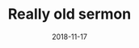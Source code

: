 ---
title: "Really old sermon"
date: 2018-11-17
speaker: "Really Old Dude"
seriesid: "001-really-old"
passage: "The Bible"
audio: "https://example.com/really-old.mp3"
---